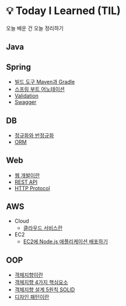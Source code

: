 # 💡 Today I Learned (TIL)
오늘 배운 건 오늘 정리하기

## Java

## Spring
- [빌드 도구 Maven과 Gradle](https://github.com/heewonim131/TIL/blob/main/Spring/%EB%B9%8C%EB%93%9C%20%EB%8F%84%EA%B5%AC%20Maven%EA%B3%BC%20Gradle.mdd)
- [스프링 부트 어노테이션](https://github.com/heewonim131/TIL/blob/main/Spring/%EC%8A%A4%ED%94%84%EB%A7%81%20%EB%B6%80%ED%8A%B8%20%EC%96%B4%EB%85%B8%ED%85%8C%EC%9D%B4%EC%85%98.md)
- [Validation](https://github.com/heewonim131/TIL/blob/main/Spring/Validation.md)
- [Swagger](https://github.com/heewonim131/TIL/blob/main/Spring/Swagger.md)

## DB
- [정규화와 반정규화](https://github.com/heewonim131/TIL/blob/main/DB/%EC%A0%95%EA%B7%9C%ED%99%94%EC%99%80%20%EB%B0%98%EC%A0%95%EA%B7%9C%ED%99%94.md)
- [ORM](https://github.com/heewonim131/TIL/blob/main/DB/ORM.md)

## Web
- [웹 개발이란](https://github.com/heewonim131/TIL/blob/main/Web/%EC%9B%B9%20%EA%B0%9C%EB%B0%9C%EC%9D%B4%EB%9E%80.md)
- [REST API](https://github.com/heewonim131/TIL/blob/main/Web/REST%20API.md)
- [HTTP Protocol](https://github.com/heewonim131/TIL/blob/main/Web/HTTP%20Protocol.md)

## AWS
- Cloud
  - [클라우드 서비스란](https://github.com/heewonim131/TIL/blob/main/AWS/Cloud/%ED%81%B4%EB%9D%BC%EC%9A%B0%EB%93%9C%20%EC%84%9C%EB%B9%84%EC%8A%A4%EB%9E%80%3F.md)
- EC2
  - [EC2에 Node.js 애플리케이션 배포하기](https://github.com/heewonim131/TIL/blob/main/AWS/EC2/EC2%EC%97%90%20Node.js%20%EC%95%A0%ED%94%8C%EB%A6%AC%EC%BC%80%EC%9D%B4%EC%85%98%20%EB%B0%B0%ED%8F%AC%ED%95%98%EA%B8%B0.md)

## OOP
- [객체지향이란](https://github.com/heewonim131/TIL/blob/main/OOP/%EA%B0%9D%EC%B2%B4%EC%A7%80%ED%96%A5%EC%9D%B4%EB%9E%80%3F.md)
- [객체지향 4가지 핵심요소](https://github.com/heewonim131/TIL/blob/main/OOP/%EA%B0%9D%EC%B2%B4%EC%A7%80%ED%96%A5%204%EA%B0%80%EC%A7%80%20%ED%95%B5%EC%8B%AC%EC%9A%94%EC%86%8C.md)
- [객체지향 설계 5원칙 SOLID](https://github.com/heewonim131/TIL/blob/main/OOP/%EA%B0%9D%EC%B2%B4%EC%A7%80%ED%96%A5%20%EC%84%A4%EA%B3%84%205%EC%9B%90%EC%B9%99%20SOLID.md)
- [디자인 패턴이란](https://github.com/heewonim131/TIL/blob/main/OOP/%EB%94%94%EC%9E%90%EC%9D%B8%20%ED%8C%A8%ED%84%B4%EC%9D%B4%EB%9E%80.md)


